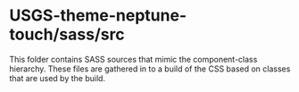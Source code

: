 # USGS-theme-neptune-touch/sass/src

This folder contains SASS sources that mimic the component-class hierarchy. These files
are gathered in to a build of the CSS based on classes that are used by the build.
